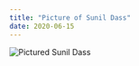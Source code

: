 ```yaml
---
title: "Picture of Sunil Dass"
date: 2020-06-15
---
```

![Pictured Sunil Dass](/assets/imgs/screenshot.jpg)
